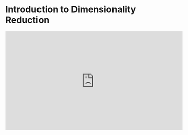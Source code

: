 # Introduction to Dimensionality Reduction

<iframe width="560" height="315" src="https://www.youtube.com/embed/mG5mIslYNSE" title="YouTube video player" frameborder="0" allow="accelerometer; autoplay; clipboard-write; encrypted-media; gyroscope; picture-in-picture; web-share" allowfullscreen></iframe>